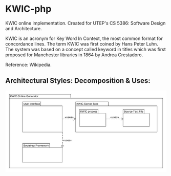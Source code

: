 # KWIC-php

KWIC online implementation.
Created for UTEP's CS 5386: Software Design and Architecture.

KWIC is an acronym for Key Word In Context, the most common format for concordance lines. The term KWIC was first coined by Hans Peter Luhn. The system was based on a concept called keyword in titles which was first proposed for Manchester libraries in 1864 by Andrea Crestadoro.

Reference: Wikipedia.

## Architectural Styles: Decomposition & Uses:

![alt text](https://raw.githubusercontent.com/fierobert/KWIC-php/master/architecuralDiagram.jpg)
